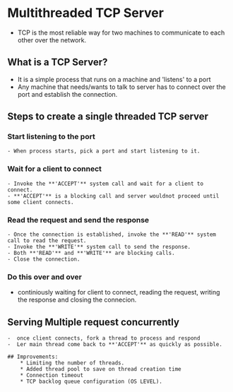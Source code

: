 # Multithreaded TCP Server
 - TCP is the most reliable way for two machines to communicate to each other over the network.

## What is a TCP Server?

  - It is a simple process that runs on a machine and 'listens' to a port
  - Any machine that needs/wants to talk to server has to connect over the port and establish the connection.

 ## Steps to create a single threaded TCP server
    
   ### Start listening to the port
    - When process starts, pick a port and start listening to it.
   ### Wait for a client to connect
   
    - Invoke the **'ACCEPT'** system call and wait for a client to connect.
    - **'ACCEPT'** is a blocking call and server wouldnot proceed until some client connects.

   ### Read the request and send the response

    - Once the connection is established, invoke the **'READ'** system call to read the request.
    - Invoke the **'WRITE'** system call to send the response.
    - Both **'READ'** and **'WRITE'** are blocking calls.
    - Close the connection.

   ### Do this over and over
   - continiously waiting for client to connect, reading the request, writing the response and closing the connecion.

   ## Serving Multiple request concurrently
    -  once client connects, fork a thread to process and respond
    -  Ler main thread come back to **'ACCEPT'** as quickly as possible.

    ## Improvements: 
        * Limiting the number of threads.
        * Added thread pool to save on thread creation time
        * Connection timeout
        * TCP backlog queue configuration (OS LEVEL).